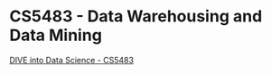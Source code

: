 # CS5483 - Data Warehousing and Data Mining

[DIVE into Data Science - CS5483](https://ccha23.github.io/cs5483i24b/)



